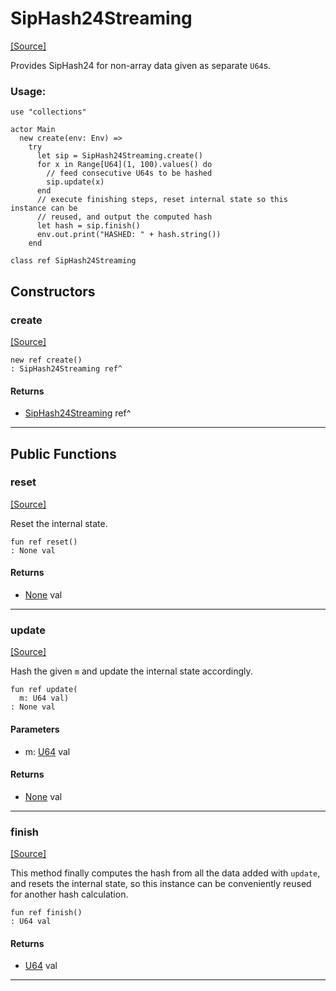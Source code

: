 # SipHash24Streaming
<span class="source-link">[[Source]](src/valbytes/_siphash.md#L2)</span>

Provides SipHash24 for non-array data
given as separate `U64`s.

### Usage:

```pony
use "collections"

actor Main
  new create(env: Env) =>
    try
      let sip = SipHash24Streaming.create()
      for x in Range[U64](1, 100).values() do
        // feed consecutive U64s to be hashed
        sip.update(x)
      end
      // execute finishing steps, reset internal state so this instance can be
      // reused, and output the computed hash
      let hash = sip.finish()
      env.out.print("HASHED: " + hash.string())
    end
```



```pony
class ref SipHash24Streaming
```

## Constructors

### create
<span class="source-link">[[Source]](src/valbytes/_siphash.md#L35)</span>


```pony
new ref create()
: SipHash24Streaming ref^
```

#### Returns

* [SipHash24Streaming](valbytes-SipHash24Streaming.md) ref^

---

## Public Functions

### reset
<span class="source-link">[[Source]](src/valbytes/_siphash.md#L38)</span>


Reset the internal state.


```pony
fun ref reset()
: None val
```

#### Returns

* [None](builtin-None.md) val

---

### update
<span class="source-link">[[Source]](src/valbytes/_siphash.md#L48)</span>


Hash the given `m` and update the internal state accordingly.


```pony
fun ref update(
  m: U64 val)
: None val
```
#### Parameters

*   m: [U64](builtin-U64.md) val

#### Returns

* [None](builtin-None.md) val

---

### finish
<span class="source-link">[[Source]](src/valbytes/_siphash.md#L58)</span>


This method finally computes the hash from all the data added with `update`,
and resets the internal state,
so this instance can be conveniently reused for another hash calculation.


```pony
fun ref finish()
: U64 val
```

#### Returns

* [U64](builtin-U64.md) val

---

